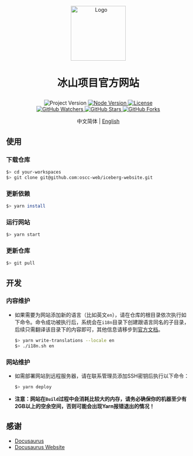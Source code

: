 <p align="center">
    <img alt="Logo" src="https://github.com/oscc-web/ieda-website-resources/blob/main/images/logo/logo.png" width="150">
</p>

<h1>
    <p align="center">冰山项目官方网站</p>
</h1>

<p align="center">
    <a title="Project Version">
        <img alt="Project Version" src="https://img.shields.io/badge/version-1.0.0-brightgreen" />
    </a>
        <a title="Node Version" target="_blank" href="https://nodejs.org">
        <img alt="Node Version" src="https://img.shields.io/badge/Node-%3E%3D18.19.0-blue" />
    </a>
    <a title="License" target="_blank" href="https://github.com/oscc-web/iceberg-website/blob/master/LICENSE">
        <img alt="License" src="https://img.shields.io/github/license/oscc-web/iceberg-website.svg" />
    </a>
    <br/>
    <a title="GitHub Watchers" target="_blank" href="https://github.com/oscc-web/iceberg-website/watchers">
        <img alt="GitHub Watchers" src="https://img.shields.io/github/watchers/oscc-web/iceberg-website.svg?label=Watchers&style=social" />
    </a>
    <a title="GitHub Stars" target="_blank" href="https://github.com/oscc-web/iceberg-website/stargazers">
        <img alt="GitHub Stars" src="https://img.shields.io/github/stars/oscc-web/iceberg-website.svg?label=Stars&style=social" />
    </a>
    <a title="GitHub Forks" target="_blank" href="https://github.com/oscc-web/iceberg-website/network/members">
        <img alt="GitHub Forks" src="https://img.shields.io/github/forks/oscc-web/iceberg-website.svg?label=Forks&style=social" />
    </a>
</p>

<p align="center">中文简体 | <a title="English" href="README.md">English</a></p>

## 使用

### 下载仓库

```sh
$> cd your-workspaces
$> git clone git@github.com:oscc-web/iceberg-website.git
```

### 更新依赖

```sh
$> yarn install
```

### 运行网站

```sh
$> yarn start
```

### 更新仓库

```sh
$> git pull
```

## 开发

### 内容维护

- 如果需要为网站添加新的语言（比如英文`en`），请在仓库的根目录依次执行如下命令。命令成功被执行后，系统会在`i18n`目录下创建跟语言同名的子目录，后续只需翻译该目录下的内容即可，其他信息请移步到[官方文档](https://docusaurus.io/zh-CN/docs/i18n/introduction)。

     ```sh
     $> yarn write-translations --locale en
     $> ./i18n.sh en
     ```

### 网站维护

- 如需部署网站到远程服务器，请在联系管理员添加SSH密钥后执行以下命令：

    ```sh
    $> yarn deploy
    ```

- **注意：网站在`Build`过程中会消耗比较大的内存，请务必确保你的机器至少有2GB以上的空余空间，否则可能会出现Yarn报错退出的情况！**

## 感谢

- [Docusaurus](https://docusaurus.io/)
- [Docusaurus Website](https://github.com/facebook/docusaurus/website)
